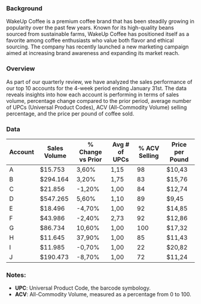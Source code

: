 ### Background

WakeUp Coffee is a premium coffee brand that has been steadily growing in popularity over the past few years. Known for its high-quality beans sourced from sustainable farms, WakeUp Coffee has positioned itself as a favorite among coffee enthusiasts who value both flavor and ethical sourcing. The company has recently launched a new marketing campaign aimed at increasing brand awareness and expanding its market reach.


### Overview
As part of our quarterly review, we have analyzed the sales performance of our top 10 accounts for the 4-week period ending January 31st. The data reveals insights into how each account is performing in terms of sales volume, percentage change compared to the prior period, average number of UPCs (Universal Product Codes), ACV (All-Commodity Volume) selling percentage, and the price per pound of coffee sold.

### Data

| Account | Sales Volume | % Change vs Prior | Avg # of UPCs | % ACV Selling | Price per Pound |
|---------|--------------|-------------------|----------------|----------------|------------------|
| A       | $15.753      | 3,60%             | 1,15           | 98             | $10,43           |
| B       | $294.164     | 3,20%             | 1,75           | 83             | $15,76           |
| C       | $21.856      | -1,20%            | 1,00           | 84             | $12,74           |
| D       | $547.265     | 5,60%             | 1,10           | 89             | $9,45            |
| E       | $18.496      | -4,70%            | 1,00           | 92             | $14,85           |
| F       | $43.986      | -2,40%            | 2,73           | 92             | $12,86           |
| G       | $86.734      | 10,60%            | 1,00           | 100            | $17,32           |
| H       | $11.645      | 37,90%            | 1,00           | 85             | $11,43           |
| I       | $11.985      | -0,70%            | 1,00           | 22             | $20,82           |
| J       | $190.473     | -8,70%            | 1,00           | 72             | $11,24           |

### Notes:
-  **UPC**: Universal Product Code, the barcode symbology.
-  **ACV**: All-Commodity Volume, measured as a percentage from 0 to 100.
